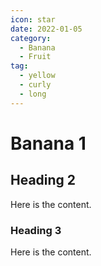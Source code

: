 ```yaml
---
icon: star
date: 2022-01-05
category:
  - Banana
  - Fruit
tag:
  - yellow
  - curly
  - long
---
```


# Banana 1

## Heading 2

Here is the content.

### Heading 3

Here is the content.
